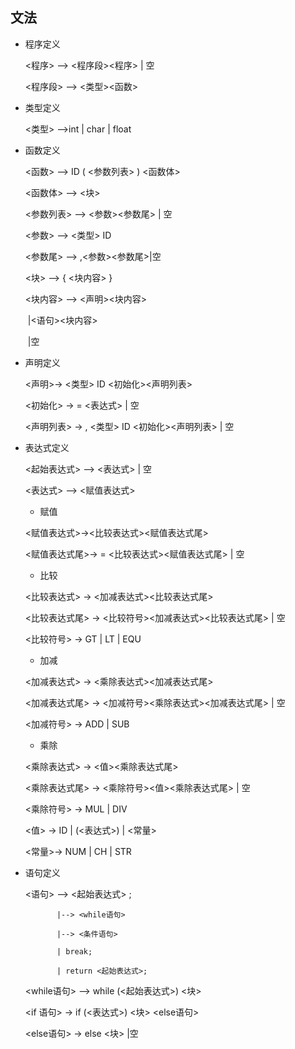 ## 文法

- 程序定义

  <程序> --> <程序段><程序> | 空

  <程序段> --> <类型><函数>

- 类型定义

  <类型> -->int | char | float

- 函数定义

  <函数> --> ID ( <参数列表> ) <函数体>

  <函数体> --> <块>

  <参数列表> --> <参数><参数尾> | 空

  <参数> --> <类型> ID

  <参数尾> --> ,<参数><参数尾>|空

  <块> --> { <块内容> }

  <块内容> --> <声明><块内容>

  ​				   	|<语句><块内容>

  ​				   	|空

- 声明定义

  <声明>-> <类型> ID <初始化><声明列表>

  <初始化> -> = <表达式> | 空

  <声明列表> -> , <类型> ID <初始化><声明列表> | 空

- 表达式定义

  <起始表达式> --> <表达式> | 空

  <表达式> --> <赋值表达式>

  - 赋值

  <赋值表达式>-><比较表达式><赋值表达式尾>

  <赋值表达式尾>-> = <比较表达式><赋值表达式尾> | 空

  - 比较

  <比较表达式> -> <加减表达式><比较表达式尾>

  <比较表达式尾> -> <比较符号><加减表达式><比较表达式尾> | 空

  <比较符号> -> GT | LT | EQU 

  - 加减

  <加减表达式> -> <乘除表达式><加减表达式尾>

  <加减表达式尾> -> <加减符号><乘除表达式><加减表达式尾> | 空

  <加减符号> -> ADD | SUB

  - 乘除

  <乘除表达式> -> <值><乘除表达式尾>

  <乘除表达式尾> -> <乘除符号><值><乘除表达式尾> | 空

  <乘除符号> -> MUL | DIV

    

  <值> -> ID | (<表达式>) | <常量>

  <常量>-> NUM | CH | STR

- 语句定义

  <语句> --> <起始表达式> ;

             |--> <while语句>

             |--> <条件语句>

             | break;

             | return <起始表达式>;

   

  <while语句> --> while (<起始表达式>) <块>

  <if 语句> -> if (<表达式>) <块> <else语句>

  <else语句> -> else <块> |空
